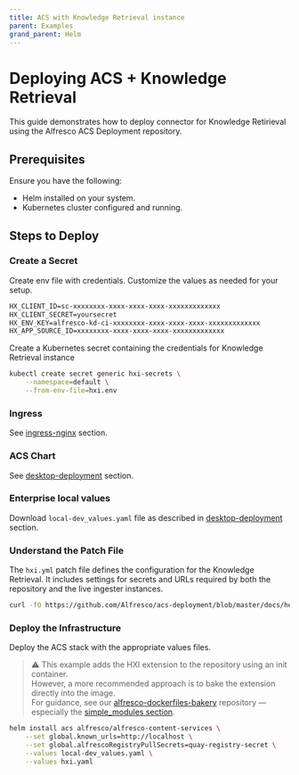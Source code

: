 ```yaml
---
title: ACS with Knowledge Retrieval instance
parent: Examples
grand_parent: Helm
---
```


# Deploying ACS + Knowledge Retrieval

This guide demonstrates how to deploy connector for Knowledge Retirieval using
the Alfresco ACS Deployment repository.

## Prerequisites

Ensure you have the following:

- Helm installed on your system.
- Kubernetes cluster configured and running.

## Steps to Deploy

### Create a Secret

Create env file with credentials. Customize the values as needed for your setup.

```txt
HX_CLIENT_ID=sc-xxxxxxxx-xxxx-xxxx-xxxx-xxxxxxxxxxxxx
HX_CLIENT_SECRET=yoursecret
HX_ENV_KEY=alfresco-kd-ci-xxxxxxxx-xxxx-xxxx-xxxx-xxxxxxxxxxxxx
HX_APP_SOURCE_ID=xxxxxxxx-xxxx-xxxx-xxxx-xxxxxxxxxxxxx
```

Create a Kubernetes secret containing the credentials for Knowledge Retrieval instance

```bash
kubectl create secret generic hxi-secrets \
    --namespace=default \
    --from-env-file=hxi.env
```

### Ingress

See [ingress-nginx](../ingress-nginx.md) section.

### ACS Chart

See [desktop-deployment](../desktop-deployment.md#acs) section.

### Enterprise local values

Download `local-dev_values.yaml` file as described in
[desktop-deployment](../desktop-deployment.md#enterprise-localhost-deployment)
section.

### Understand the Patch File

The `hxi.yml` patch file defines the configuration for the Knowledge Retrieval.
It includes settings for secrets and URLs required by both the repository and
the live ingester instances.

```bash
curl -fO https://github.com/Alfresco/acs-deployment/blob/master/docs/helm/values/hxi.yml
```

### Deploy the Infrastructure

Deploy the ACS stack with the appropriate values files.

> :warning: This example adds the HXI extension to the repository using an init
> container.  
> However, a more recommended approach is to bake the extension directly into
> the image.  
> For guidance, see our
> [alfresco-dockerfiles-bakery](https://github.com/Alfresco/alfresco-dockerfiles-bakery)
> repository — especially the [simple_modules section](https://github.com/Alfresco/alfresco-dockerfiles-bakery/tree/main/repository/simple_modules).

```bash
helm install acs alfresco/alfresco-content-services \
    --set global.known_urls=http://localhost \
    --set global.alfrescoRegistryPullSecrets=quay-registry-secret \
    --values local-dev_values.yaml \
    --values hxi.yaml
```
